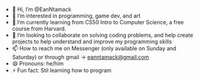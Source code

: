 - 👋 Hi, I’m @EanNtamack
- 👀 I’m interested in programming, game dev, and art
- 🌱 I’m currently learning from CS50 Intro to Computer Science, a free course from Harvard.
- 💞️ I’m looking to collaborate on solving coding problems, and help create projects to help understand and improve my programming skills
- 📫 How to reach me on Messenger (only available on Sunday and Saturday)  or through gmail -> eanntamack@gmail.com
- 😄 Pronouns: he/him
- ⚡ Fun fact: Stil learning how to program

<!---
EanNtamack/EanNtamack is a ✨ special ✨ repository because its `README.md` (this file) appears on your GitHub profile.
You can click the Preview link to take a look at your changes.
--->
